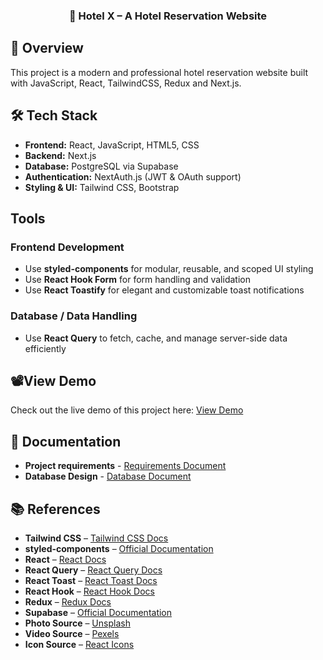 <h3 align="center">🏨 Hotel X – A Hotel Reservation Website</h3>

## 💬 Overview
This project is a modern and professional hotel reservation website built with JavaScript, React, TailwindCSS, Redux and Next.js.

## 🛠 Tech Stack
- **Frontend:** React, JavaScript, HTML5, CSS
- **Backend:** Next.js
- **Database:** PostgreSQL via Supabase
- **Authentication:** NextAuth.js (JWT & OAuth support)
- **Styling & UI:** Tailwind CSS, Bootstrap

## Tools
### Frontend Development
- Use **styled-components** for modular, reusable, and scoped UI styling  
- Use **React Hook Form** for form handling and validation  
- Use **React Toastify** for elegant and customizable toast notifications  

### Database / Data Handling
- Use **React Query** to fetch, cache, and manage server-side data efficiently 

## 📽️View Demo
Check out the live demo of this project here: [View Demo](https://christy-demo-hotel-x.netlify.app//)

## 📄 Documentation
- **Project requirements** - [Requirements Document](./docs/Requirements.md)
- **Database Design** - [Database Document](./docs/database.md)

## 📚 References
- **Tailwind CSS** – [Tailwind CSS Docs](https://tailwindcss.com/docs)
- **styled-components** – [Official Documentation](https://styled-components.com/docs)
- **React** – [React Docs](https://react.dev/)
- **React Query** – [React Query Docs](https://tanstack.com/query/latest)
- **React Toast** – [React Toast Docs](https://react-hot-toast.com/)
- **React Hook** – [React Hook Docs](https://react-hook-form.com/)
- **Redux** – [Redux Docs](https://redux.js.org/introduction/getting-started)
- **Supabase** – [Official Documentation](https://supabase.com/docs)
- **Photo Source** – [Unsplash](https://unsplash.com)
- **Video Source** – [Pexels](https://pexels.com)
- **Icon Source** – [React Icons](https://react-icons.github.io/react-icons/)
